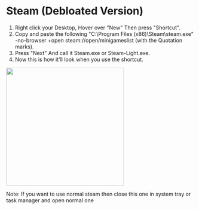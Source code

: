 # Steam (Debloated Version)
1. Right click your Desktop, Hover over "New" Then press "Shortcut".
2. Copy and paste the following "C:\Program Files (x86)\Steam\steam.exe" -no-browser +open steam://open/minigameslist (with the Quotation marks).
3. Press "Next" And call it Steam.exe or Steam-Light.exe.
4. Now this is how it'll look when you use the shortcut.
<p float="center">
  <img src="Natram1zh/Apex-Autoexec-And-Tweaks-/blob/main/_Images/Debloated%20Steam.PNG" width="315" />
</p>

Note: If you want to use normal steam then close this one in system tray or task manager and open normal one
